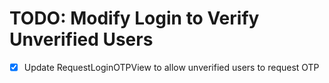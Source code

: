 # TODO: Modify Login to Verify Unverified Users

- [x] Update RequestLoginOTPView to allow unverified users to request OTP
